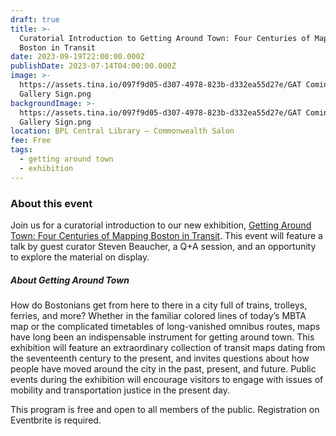 ```yaml
---
draft: true
title: >-
  Curatorial Introduction to Getting Around Town: Four Centuries of Mapping
  Boston in Transit
date: 2023-09-19T22:00:00.000Z
publishDate: 2023-07-14T04:00:00.000Z
image: >-
  https://assets.tina.io/097f9d05-d307-4978-823b-d332ea55d27e/GAT Coming Soon -
  Gallery Sign.png
backgroundImage: >-
  https://assets.tina.io/097f9d05-d307-4978-823b-d332ea55d27e/GAT Coming Soon -
  Gallery Sign.png
location: BPL Central Library – Commonwealth Salon
fee: Free
tags:
  - getting around town
  - exhibition
---
```


### About this event

Join us for a curatorial introduction to our new exhibition, [Getting Around Town: Four Centuries of Mapping Boston in Transit](https://www.leventhalmap.org/about/press-releases/getting-around-town-opens-fall-2023/). This event will feature a talk by guest curator Steven Beaucher, a Q+A session, and an opportunity to explore the material on display.

##### About Getting Around Town

How do Bostonians get from here to there in a city full of trains, trolleys, ferries, and more? Whether in the familiar colored lines of today’s MBTA map or the complicated timetables of long-vanished omnibus routes, maps have long been an indispensable instrument for getting around town. This exhibition will feature an extraordinary collection of transit maps dating from the seventeenth century to the present, and invites questions about how people have moved around the city in the past, present, and future. Public events during the exhibition will encourage visitors to engage with issues of mobility and transportation justice in the present day.

This program is free and open to all members of the public. Registration on Eventbrite is required.
